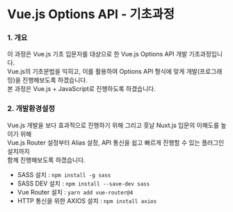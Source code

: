 # Vue.js Options API - 기초과정

### 1. 개요

이 과정은 Vue.js 기초 입문자를 대상으로 한 Vue.js Options API 개발 기초과정입니다. <br />
Vue.js의 기초문법을 익히고, 이를 활용하여 Options API 형식에 맞게 개발(프로그래밍)을 진행해보도록 하겠습니다. <br />
본 과정은 Vue.js + JavaScript로 진행하도록 하겠습니다.

### 2. 개발환경설정

Vue.js 개발을 보다 효과적으로 진행하기 위해 그리고 훗날 Nuxt.js 입문의 이해도를 높이기 위해 <br />
Vue.js Router 설정부터 Alias 설정, API 통신을 쉽고 빠르게 진행할 수 있는 플러그인 설치까지 <br />
함께 진행해보도록 하겠습니다.

-   SASS 설치 : `npm install -g sass`
-   SASS DEV 설치 : `npm install --save-dev sass`
-   Vue Router 설치 : `yarn add vue-router@4`
-   HTTP 통신을 위한 AXIOS 설치 : `npm install axios`

